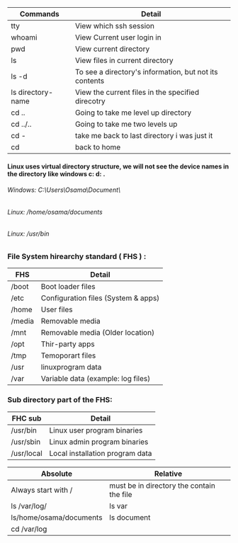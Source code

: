 Commands|Detail
---|---|
tty|View which ssh session
whoami|View Current user login in
pwd|View current directory
ls|View files in current directory
ls -d|To see a directory's information, but not its contents  
ls directory-name|View the current files in the specified direcotry 
cd ..|Going to take me level up directory 
cd ../..|Going to take me two levels up
cd -| take me back to last directory i was just it 
cd|back to home

#### Linux uses virtual directory structure, we will not see the device names in the directory like windows c: d: . 
###### Windows: C:\Users\Osama\Document\
###### Linux: /home/osama/documents
###### Linux: /usr/bin

### File System hirearchy standard ( FHS ) :
FHS|Detail 
---|---|
/boot|Boot loader files
/etc|Configuration files (System & apps)
/home|User files
/media|Removable media
/mnt|Removable media (Older location)
/opt|Thir-party apps
/tmp|Temoporart files
/usr|linuxprogram data
/var|Variable data (example: log files)


### Sub directory part of the FHS:
FHC sub|Detail
---|---|
/usr/bin|Linux user program binaries
/usr/sbin|Linux admin program binaries
/usr/local|Local installation program data


Absolute|Relative
---|---|
Always start with /|must be in directory the contain the file
ls /var/log/|ls var
ls/home/osama/documents|ls document
cd /var/log|












































































































